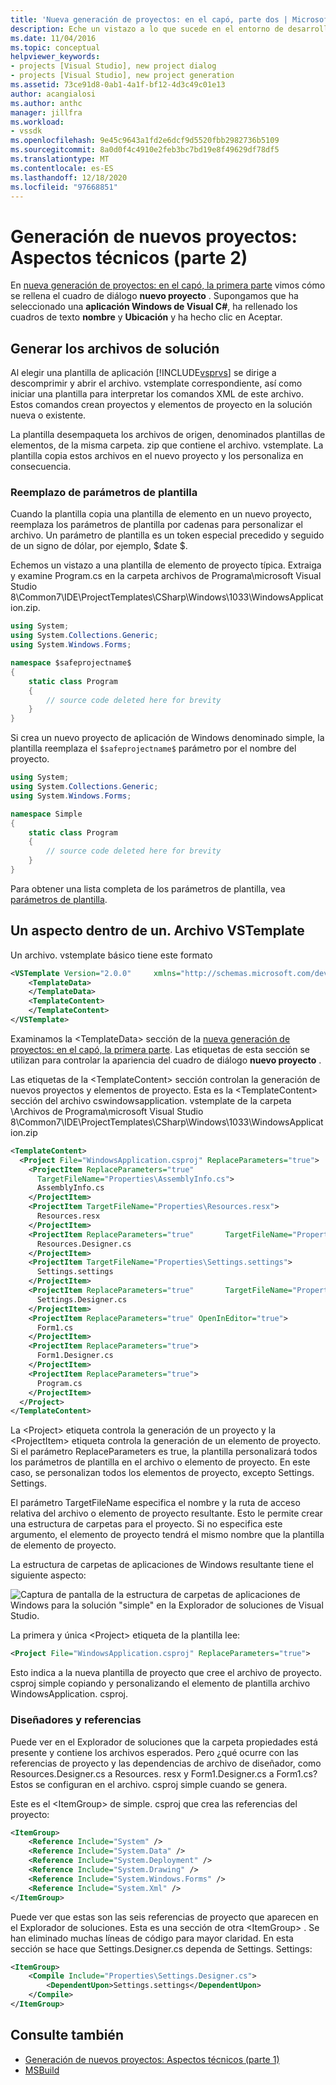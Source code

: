 ```yaml
---
title: 'Nueva generación de proyectos: en el capó, parte dos | Microsoft Docs'
description: Eche un vistazo a lo que sucede en el entorno de desarrollo integrado (IDE) de Visual Studio a medida que crea su propio tipo de proyecto (parte 2 de 2).
ms.date: 11/04/2016
ms.topic: conceptual
helpviewer_keywords:
- projects [Visual Studio], new project dialog
- projects [Visual Studio], new project generation
ms.assetid: 73ce91d8-0ab1-4a1f-bf12-4d3c49c01e13
author: acangialosi
ms.author: anthc
manager: jillfra
ms.workload:
- vssdk
ms.openlocfilehash: 9e45c9643a1fd2e6dcf9d5520fbb2982736b5109
ms.sourcegitcommit: 8a0d0f4c4910e2feb3bc7bd19e8f49629df78df5
ms.translationtype: MT
ms.contentlocale: es-ES
ms.lasthandoff: 12/18/2020
ms.locfileid: "97668851"
---
```

# <a name="new-project-generation-under-the-hood-part-two"></a>Generación de nuevos proyectos: Aspectos técnicos (parte 2)

En [nueva generación de proyectos: en el capó, la primera parte](../../extensibility/internals/new-project-generation-under-the-hood-part-one.md) vimos cómo se rellena el cuadro de diálogo **nuevo proyecto** . Supongamos que ha seleccionado una **aplicación Windows de Visual C#**, ha rellenado los cuadros de texto **nombre** y **Ubicación** y ha hecho clic en Aceptar.

## <a name="generating-the-solution-files"></a>Generar los archivos de solución
 Al elegir una plantilla de aplicación [!INCLUDE[vsprvs](../../code-quality/includes/vsprvs_md.md)] se dirige a descomprimir y abrir el archivo. vstemplate correspondiente, así como iniciar una plantilla para interpretar los comandos XML de este archivo. Estos comandos crean proyectos y elementos de proyecto en la solución nueva o existente.

 La plantilla desempaqueta los archivos de origen, denominados plantillas de elementos, de la misma carpeta. zip que contiene el archivo. vstemplate. La plantilla copia estos archivos en el nuevo proyecto y los personaliza en consecuencia.

### <a name="template-parameter-replacement"></a>Reemplazo de parámetros de plantilla
 Cuando la plantilla copia una plantilla de elemento en un nuevo proyecto, reemplaza los parámetros de plantilla por cadenas para personalizar el archivo. Un parámetro de plantilla es un token especial precedido y seguido de un signo de dólar, por ejemplo, $date $.

 Echemos un vistazo a una plantilla de elemento de proyecto típica. Extraiga y examine Program.cs en la carpeta archivos de Programa\microsoft Visual Studio 8\Common7\IDE\ProjectTemplates\CSharp\Windows\1033\WindowsApplication.zip.

```csharp
using System;
using System.Collections.Generic;
using System.Windows.Forms;

namespace $safeprojectname$
{
    static class Program
    {
        // source code deleted here for brevity
    }
}
```

Si crea un nuevo proyecto de aplicación de Windows denominado simple, la plantilla reemplaza el `$safeprojectname$` parámetro por el nombre del proyecto.

```csharp
using System;
using System.Collections.Generic;
using System.Windows.Forms;

namespace Simple
{
    static class Program
    {
        // source code deleted here for brevity
    }
}
```

 Para obtener una lista completa de los parámetros de plantilla, vea [parámetros de plantilla](../../ide/template-parameters.md).

## <a name="a-look-inside-a-vstemplate-file"></a>Un aspecto dentro de un. Archivo VSTemplate
 Un archivo. vstemplate básico tiene este formato

```xml
<VSTemplate Version="2.0.0"     xmlns="http://schemas.microsoft.com/developer/vstemplate/2005"     Type="Project">
    <TemplateData>
    </TemplateData>
    <TemplateContent>
    </TemplateContent>
</VSTemplate>
```

 Examinamos la \<TemplateData> sección de la [nueva generación de proyectos: en el capó, la primera parte](../../extensibility/internals/new-project-generation-under-the-hood-part-one.md). Las etiquetas de esta sección se utilizan para controlar la apariencia del cuadro de diálogo **nuevo proyecto** .

 Las etiquetas de la \<TemplateContent> sección controlan la generación de nuevos proyectos y elementos de proyecto. Esta es la \<TemplateContent> sección del archivo cswindowsapplication. vstemplate de la carpeta \Archivos de Programa\microsoft Visual Studio 8\Common7\IDE\ProjectTemplates\CSharp\Windows\1033\WindowsApplication.zip

```xml
<TemplateContent>
  <Project File="WindowsApplication.csproj" ReplaceParameters="true">
    <ProjectItem ReplaceParameters="true"
      TargetFileName="Properties\AssemblyInfo.cs">
      AssemblyInfo.cs
    </ProjectItem>
    <ProjectItem TargetFileName="Properties\Resources.resx">
      Resources.resx
    </ProjectItem>
    <ProjectItem ReplaceParameters="true"       TargetFileName="Properties\Resources.Designer.cs">
      Resources.Designer.cs
    </ProjectItem>
    <ProjectItem TargetFileName="Properties\Settings.settings">
      Settings.settings
    </ProjectItem>
    <ProjectItem ReplaceParameters="true"       TargetFileName="Properties\Settings.Designer.cs">
      Settings.Designer.cs
    </ProjectItem>
    <ProjectItem ReplaceParameters="true" OpenInEditor="true">
      Form1.cs
    </ProjectItem>
    <ProjectItem ReplaceParameters="true">
      Form1.Designer.cs
    </ProjectItem>
    <ProjectItem ReplaceParameters="true">
      Program.cs
    </ProjectItem>
  </Project>
</TemplateContent>
```

 La \<Project> etiqueta controla la generación de un proyecto y la \<ProjectItem> etiqueta controla la generación de un elemento de proyecto. Si el parámetro ReplaceParameters es true, la plantilla personalizará todos los parámetros de plantilla en el archivo o elemento de proyecto. En este caso, se personalizan todos los elementos de proyecto, excepto Settings. Settings.

 El parámetro TargetFileName especifica el nombre y la ruta de acceso relativa del archivo o elemento de proyecto resultante. Esto le permite crear una estructura de carpetas para el proyecto. Si no especifica este argumento, el elemento de proyecto tendrá el mismo nombre que la plantilla de elemento de proyecto.

 La estructura de carpetas de aplicaciones de Windows resultante tiene el siguiente aspecto:

 ![Captura de pantalla de la estructura de carpetas de aplicaciones de Windows para la solución "simple" en la Explorador de soluciones de Visual Studio.](../../extensibility/internals/media/simplesolution.png)

 La primera y única \<Project> etiqueta de la plantilla lee:

```xml
<Project File="WindowsApplication.csproj" ReplaceParameters="true">
```

 Esto indica a la nueva plantilla de proyecto que cree el archivo de proyecto. csproj simple copiando y personalizando el elemento de plantilla archivo WindowsApplication. csproj.

### <a name="designers-and-references"></a>Diseñadores y referencias
 Puede ver en el Explorador de soluciones que la carpeta propiedades está presente y contiene los archivos esperados. Pero ¿qué ocurre con las referencias de proyecto y las dependencias de archivo de diseñador, como Resources.Designer.cs a Resources. resx y Form1.Designer.cs a Form1.cs?  Estos se configuran en el archivo. csproj simple cuando se genera.

 Este es el \<ItemGroup> de simple. csproj que crea las referencias del proyecto:

```xml
<ItemGroup>
    <Reference Include="System" />
    <Reference Include="System.Data" />
    <Reference Include="System.Deployment" />
    <Reference Include="System.Drawing" />
    <Reference Include="System.Windows.Forms" />
    <Reference Include="System.Xml" />
</ItemGroup>
```

 Puede ver que estas son las seis referencias de proyecto que aparecen en el Explorador de soluciones. Esta es una sección de otra \<ItemGroup> . Se han eliminado muchas líneas de código para mayor claridad. En esta sección se hace que Settings.Designer.cs dependa de Settings. Settings:

```xml
<ItemGroup>
    <Compile Include="Properties\Settings.Designer.cs">
        <DependentUpon>Settings.settings</DependentUpon>
    </Compile>
</ItemGroup>
```

## <a name="see-also"></a>Consulte también

- [Generación de nuevos proyectos: Aspectos técnicos (parte 1)](../../extensibility/internals/new-project-generation-under-the-hood-part-one.md)
- [MSBuild](../../msbuild/msbuild.md)
